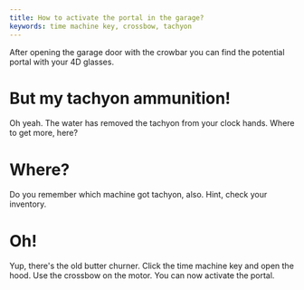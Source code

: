 ```yaml
---
title: How to activate the portal in the garage?
keywords: time machine key, crossbow, tachyon
---
```


After opening the garage door with the crowbar you can find the potential portal with your 4D glasses.

# But my tachyon ammunition!
Oh yeah. The water has removed the tachyon from your clock hands. Where to get more, here?

# Where?
Do you remember which machine got tachyon, also. Hint, check your inventory.

# Oh!
Yup, there's the old butter churner. Click the time machine key and open the hood. Use the crossbow on the motor. You can now activate the portal.
